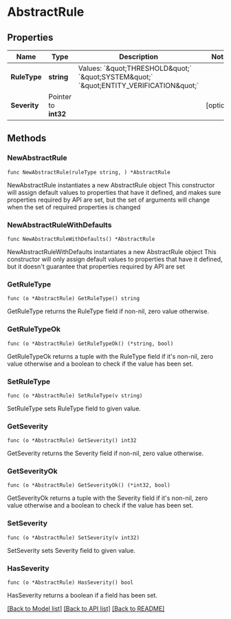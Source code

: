 # AbstractRule

## Properties

Name | Type | Description | Notes
------------ | ------------- | ------------- | -------------
**RuleType** | **string** | Values: &#x60;\&quot;THRESHOLD\&quot;&#x60;  &#x60;\&quot;SYSTEM\&quot;&#x60;  &#x60;\&quot;ENTITY_VERIFICATION\&quot;&#x60; | 
**Severity** | Pointer to **int32** |  | [optional] 

## Methods

### NewAbstractRule

`func NewAbstractRule(ruleType string, ) *AbstractRule`

NewAbstractRule instantiates a new AbstractRule object
This constructor will assign default values to properties that have it defined,
and makes sure properties required by API are set, but the set of arguments
will change when the set of required properties is changed

### NewAbstractRuleWithDefaults

`func NewAbstractRuleWithDefaults() *AbstractRule`

NewAbstractRuleWithDefaults instantiates a new AbstractRule object
This constructor will only assign default values to properties that have it defined,
but it doesn't guarantee that properties required by API are set

### GetRuleType

`func (o *AbstractRule) GetRuleType() string`

GetRuleType returns the RuleType field if non-nil, zero value otherwise.

### GetRuleTypeOk

`func (o *AbstractRule) GetRuleTypeOk() (*string, bool)`

GetRuleTypeOk returns a tuple with the RuleType field if it's non-nil, zero value otherwise
and a boolean to check if the value has been set.

### SetRuleType

`func (o *AbstractRule) SetRuleType(v string)`

SetRuleType sets RuleType field to given value.


### GetSeverity

`func (o *AbstractRule) GetSeverity() int32`

GetSeverity returns the Severity field if non-nil, zero value otherwise.

### GetSeverityOk

`func (o *AbstractRule) GetSeverityOk() (*int32, bool)`

GetSeverityOk returns a tuple with the Severity field if it's non-nil, zero value otherwise
and a boolean to check if the value has been set.

### SetSeverity

`func (o *AbstractRule) SetSeverity(v int32)`

SetSeverity sets Severity field to given value.

### HasSeverity

`func (o *AbstractRule) HasSeverity() bool`

HasSeverity returns a boolean if a field has been set.


[[Back to Model list]](../README.md#documentation-for-models) [[Back to API list]](../README.md#documentation-for-api-endpoints) [[Back to README]](../README.md)


